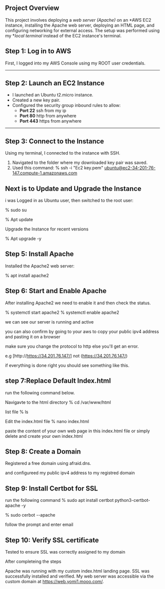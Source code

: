 ## Project Overview

This project involves deploying a *web server (Apache)* on an *AWS EC2 instance, installing the Apache web server, deploying an HTML page, and configuring networking for external access. The setup was performed using my **local terminal* instead of the EC2 instance's terminal.


## Step 1: Log in to AWS
First, I logged into my AWS Console using my ROOT user credentials.

---

## Step 2: Launch an EC2 Instance
- I launched an Ubuntu t2.micro instance.
- Created a new key pair.
- Configured the security group inbound rules to allow:
  - **Port 22** ssh from my ip
  - **Port 80** http from anywhere
  - **Port 443** https from anywhere
 

---

## Step 3: Connect to the Instance
Using my terminal, I connected to the instance with SSH.

1. Navigated to the folder where my downloaded key pair was saved.
2. Used this command:
  % ssh -i "Ec2 key.pem" ubuntu@ec2-34-201-76-147.compute-1.amazonaws.com

## Next is to Update and Upgrade the Instance
i was Logged in as Ubuntu user, then switched to the root user:

 %   sudo su

 %   Apt update 

Upgrade the Instance for recent versions

 %    Apt upgrade -y

## Step 5: Install Apache
Installed the Apache2 web server:

 % apt install apache2


 ## Step 6: Start and Enable Apache
After installing Apache2 we need to enable it and then check the status.

 %  systemctl start apache2
 %  systemctl enable apache2

 we can see our server is running and active

you can also confirm by going to your aws to copy your public ipv4 address and pasting it on a browser


make sure you change the protocol to http else you'll get an error.

e.g  [http://https://34.201.76.147/] not (https://34.201.76.147/) 


if everything is done right you should see something like this.


## step 7:Replace Default Index.html
run the following command below.

Navigavte to the html directory
%  cd /var/www/html 

list file 
% ls  

Edit the index.html file
% nano index.html

paste the content of your own web page in this index.html file or simply delete and create your own index.html


## Step 8: Create a Domain
Registered a free domain using afraid.dns.

and configureed my public ipv4 address to my registred domain

## Step 9: Install Certbot for SSL

run the following command
%  sudo apt install certbot python3-certbot-apache -y


% sudo cerbot --apache

follow the prompt and enter email 



## Step 10: Verify SSL certificate

Tested to ensure SSL was correctly assigned to my domain

After completeing the steps 

Apache was running with my  custom  index.html landing page.
SSL was successfully installed and verified.
My web server was accessible via the custom domain at https://web.yomi1.mooo.com/.

